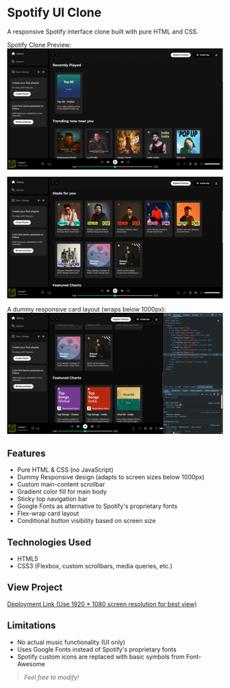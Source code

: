 # Spotify UI Clone

A responsive Spotify interface clone built with pure HTML and CSS.

Spotify Clone Preview:
![Spotify Clone Preview](screenshots\ss1.png)

![Spotify Clone Preview](screenshots\ss2.png)

A dummy responsive card layout (wraps below 1000px):
![Spotify Clone Preview](screenshots\ss3.png)

## Features

- Pure HTML & CSS (no JavaScript)
- Dummy Responsive design (adapts to screen sizes below 1000px)
- Custom main-content scrollbar
- Gradient color fill for main body
- Sticky top navigation bar
- Google Fonts as alternative to Spotify's proprietary fonts
- Flex-wrap card layout
- Conditional button visibility based on screen size

## Technologies Used

- HTML5
- CSS3 (Flexbox, custom scrollbars, media queries, etc.)

## View Project

[Deployment Link (Use 1920 * 1080 screen resolution for best view)](#)

## Limitations

- No actual music functionality (UI only)
- Uses Google Fonts instead of Spotify's proprietary fonts
- Spotify custom icons are replaced with basic symbols from Font-Awesome


>_Feel free to modify!_
